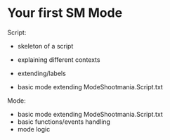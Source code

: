 # Your first SM Mode

Script:
* skeleton of a script
* explaining different contexts
* extending/labels

* basic mode extending ModeShootmania.Script.txt

Mode:
* basic mode extending ModeShootmania.Script.txt
* basic functions/events handling
* mode logic